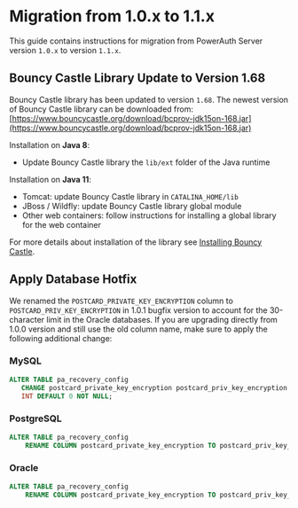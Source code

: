 # Migration from 1.0.x to 1.1.x

This guide contains instructions for migration from PowerAuth Server version `1.0.x` to version `1.1.x`.

## Bouncy Castle Library Update to Version 1.68

Bouncy Castle library has been updated to version `1.68`. The newest version of Bouncy Castle library can be downloaded from: [https://www.bouncycastle.org/download/bcprov-jdk15on-168.jar](https://www.bouncycastle.org/download/bcprov-jdk15on-168.jar)

Installation on **Java 8**:
- Update Bouncy Castle library the `lib/ext` folder of the Java runtime

Installation on **Java 11**:
- Tomcat: update Bouncy Castle library in `CATALINA_HOME/lib`
- JBoss / Wildfly: update Bouncy Castle library global module
- Other web containers: follow instructions for installing a global library for the web container

For more details about installation of the library see [Installing Bouncy Castle](./Installing-Bouncy-Castle.md).

## Apply Database Hotfix

We renamed the `POSTCARD_PRIVATE_KEY_ENCRYPTION` column to `POSTCARD_PRIV_KEY_ENCRYPTION` in 1.0.1 bugfix version to account for the 30-character limit in the Oracle databases. If you are upgrading directly from 1.0.0 version and still use the old column name, make sure to apply the following additional change:

### MySQL

 ```sql
ALTER TABLE pa_recovery_config
    CHANGE postcard_private_key_encryption postcard_priv_key_encryption
    INT DEFAULT 0 NOT NULL;
```

### PostgreSQL

```sql
ALTER TABLE pa_recovery_config
    RENAME COLUMN postcard_private_key_encryption TO postcard_priv_key_encryption;
```

### Oracle

```sql
ALTER TABLE pa_recovery_config
    RENAME COLUMN postcard_private_key_encryption TO postcard_priv_key_encryption;
```